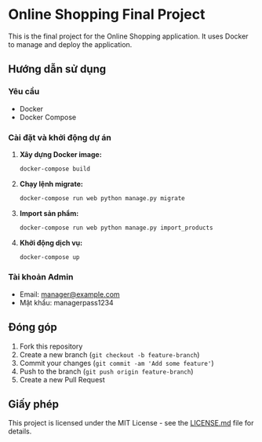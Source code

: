 # Online Shopping Final Project

This is the final project for the Online Shopping application. It uses Docker to manage and deploy the application.

## Hướng dẫn sử dụng

### Yêu cầu
- Docker
- Docker Compose

### Cài đặt và khởi động dự án

1. **Xây dựng Docker image:**
    ```sh
    docker-compose build
    ```

2. **Chạy lệnh migrate:**
    ```sh
    docker-compose run web python manage.py migrate
    ```

3. **Import sản phẩm:**
    ```sh
    docker-compose run web python manage.py import_products
    ```

4. **Khởi động dịch vụ:**
    ```sh
    docker-compose up
    ```

### Tài khoản Admin

- Email: manager@example.com
- Mật khẩu: managerpass1234

## Đóng góp

1. Fork this repository
2. Create a new branch (`git checkout -b feature-branch`)
3. Commit your changes (`git commit -am 'Add some feature'`)
4. Push to the branch (`git push origin feature-branch`)
5. Create a new Pull Request

## Giấy phép

This project is licensed under the MIT License - see the [LICENSE.md](LICENSE.md) file for details.
